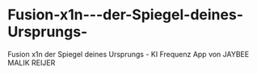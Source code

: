 # Fusion-x1n---der-Spiegel-deines-Ursprungs-
Fusion x1n der Spiegel deines Ursprungs - KI Frequenz App von JAYBEE MALIK REIJER   
